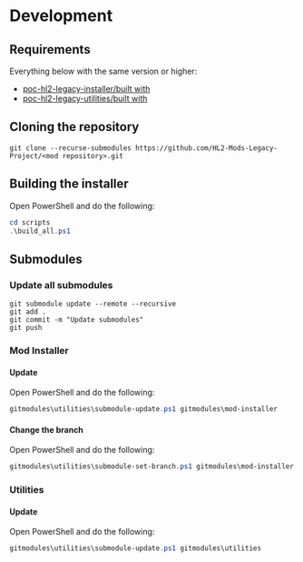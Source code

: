 # Development

## Requirements

Everything below with the same version or higher:

- [poc-hl2-legacy-installer/built with](https://github.com/HL2-Mods-Legacy-Project/poc-hl2-legacy-installer/blob/v1.x/README.md#built-with)
- [poc-hl2-legacy-utilities/built with](https://github.com/HL2-Mods-Legacy-Project/poc-hl2-legacy-utilities/blob/master/README.md#built-with)

## Cloning the repository

```text
git clone --recurse-submodules https://github.com/HL2-Mods-Legacy-Project/<mod repository>.git
```

## Building the installer

Open PowerShell and do the following:

```powershell
cd scripts
.\build_all.ps1
```

## Submodules

### Update all submodules

```text
git submodule update --remote --recursive
git add .
git commit -m "Update submodules"
git push
```

### Mod Installer

#### Update

Open PowerShell and do the following:

```powershell
gitmodules\utilities\submodule-update.ps1 gitmodules\mod-installer
```

#### Change the branch

Open PowerShell and do the following:

```powershell
gitmodules\utilities\submodule-set-branch.ps1 gitmodules\mod-installer <branch>
```

### Utilities

#### Update

Open PowerShell and do the following:

```powershell
gitmodules\utilities\submodule-update.ps1 gitmodules\utilities
```
